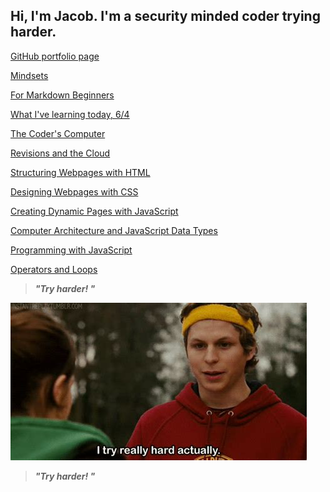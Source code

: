 ## Hi, I'm Jacob. I'm a security minded coder trying harder. 

[GitHub portfolio page](https://github.com/jacobrigal)

[Mindsets](https://jacobrigal.github.io/learning-journal/mindsets.html)

[For Markdown Beginners](https://jacobrigal.github.io/learning-journal/learning_markdown.html)

[What I've learning today, 6/4](https://jacobrigal.github.io/learning-journal/today6-4.html)

[The Coder's Computer](https://jacobrigal.github.io/learning-journal/coders_computer.html)

[Revisions and the Cloud](https://jacobrigal.github.io/learning-journal/revisions_and_the_cloud.html)

[Structuring Webpages with HTML](https://jacobrigal.github.io/learning-journal/structure_webpages_with_html.html)

[Designing Webpages with CSS](https://jacobrigal.github.io/learning-journal/design_webpages_with_css.html)

[Creating Dynamic Pages with JavaScript](https://jacobrigal.github.io/learning-journal/dynamic_webpages_with_javascript.html)

[Computer Architecture and JavaScript Data Types](https://jacobrigal.github.io/learning-journal/computer_architecture_and_logic.html)

[Programming with JavaScript](https://jacobrigal.github.io/learning-journal/programming_with_javascript.html)

[Operators and Loops](https://jacobrigal.github.io/learning-journal/operators_and_loops.html)

> ***"Try harder!  "***

![A famous actor from the film Superbad running in sweats and saying, "I try really hard, actually."](tryinghard.jpg)

> ***"Try harder!  "***
